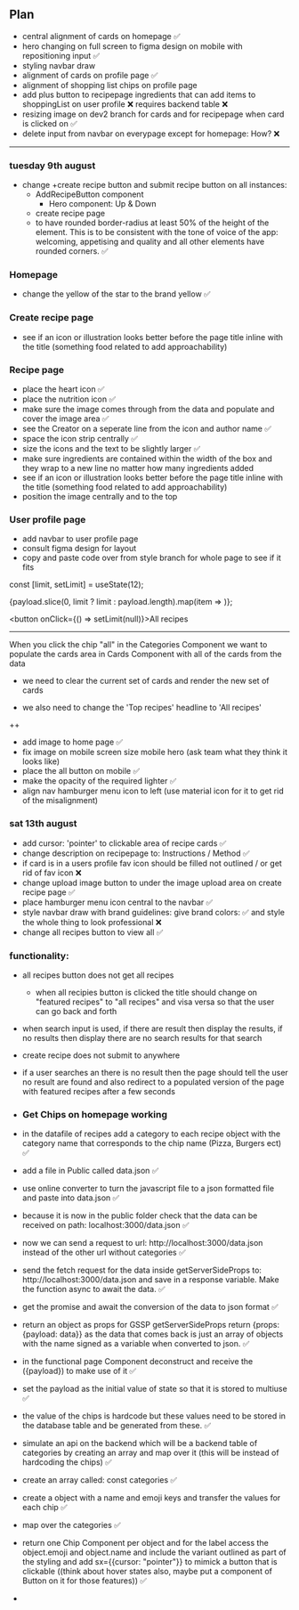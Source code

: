 ## Plan

- central alignment of cards on homepage ✅
- hero changing on full screen to figma design on mobile with repositioning input ✅
- styling navbar draw
- alignment of cards on profile page ✅
- alignment of shopping list chips on profile page
- add plus button to recipepage ingredients that can add items to shoppingList on user profile ❌ requires backend table ❌
- resizing image on dev2 branch for cards and for recipepage when card is clicked on ✅
- delete input from navbar on everypage except for homepage: How? ❌

---

### tuesday 9th august

- change +create recipe button and submit recipe button on all instances:
  - AddRecipeButton component
    - Hero component: Up & Down
  - create recipe page
  - to have rounded border-radius at least 50% of the height of the element. This is to be consistent with the tone of voice of the app: welcoming, appetising and quality and all other elements have rounded corners. ✅

### Homepage

- change the yellow of the star to the brand yellow ✅

### Create recipe page

- see if an icon or illustration looks better before the page title inline with the title (something food related to add approachability)

### Recipe page

- place the heart icon ✅
- place the nutrition icon ✅
- make sure the image comes through from the data and populate and cover the image area ✅
- see the Creator on a seperate line from the icon and author name ✅
- space the icon strip centrally ✅
- size the icons and the text to be slightly larger ✅
- make sure ingredients are contained within the width of the box and they wrap to a new line no matter how many ingredients added
- see if an icon or illustration looks better before the page title inline with the title (something food related to add approachability)
- position the image centrally and to the top

### User profile page

- add navbar to user profile page
- consult figma design for layout
- copy and paste code over from style branch for whole page to see if it fits

<!-- limit top recipes to 12 and add show all recipes button
1. array method - slice first 12 top recipes array (payload)
2.

 -->

const [limit, setLimit] = useState(12);

{payload.slice(0, limit ? limit : payload.length).map(item => <Cards data={limit} />)};

<button onClick={() => setLimit(null)}>All recipes</button>

---

When you click the chip "all" in the Categories Component we want to populate the cards area in Cards Component with all of the cards from the data

- we need to clear the current set of cards and render the new set of cards

- we also need to change the 'Top recipes' headline to 'All recipes'

++

- add image to home page ✅
- fix image on mobile screen size mobile hero (ask team what they think it looks like)
- place the all button on mobile ✅
- make the opacity of the required lighter ✅
- align nav hamburger menu icon to left (use material icon for it to get rid of the misalignment)

### sat 13th august

- add cursor: 'pointer' to clickable area of recipe cards ✅
- change description on recipepage to: Instructions / Method ✅
- if card is in a users profile fav icon should be filled not outlined / or get rid of fav icon ❌
- change upload image button to under the image upload area on create recipe page ✅
- place hamburger menu icon central to the navbar ✅
- style navbar draw with brand guidelines: give brand colors: ✅ and style the whole thing to look professional ❌
- change all recipes button to view all ✅

### functionality:

- all recipes button does not get all recipes
  - when all recipies button is clicked the title should change on "featured recipes" to "all recipes" and visa versa so that the user can go back and forth
- when search input is used, if there are result then display the results, if no results then display there are no search results for that search
- create recipe does not submit to anywhere
- if a user searches an there is no result then the page should tell the user no result are found and also redirect to a populated version of the page with featured recipes after a few seconds

- ### Get Chips on homepage working

- in the datafile of recipes add a category to each recipe object with the category name that corresponds to the chip name (Pizza, Burgers ect) ✅
- add a file in Public called data.json ✅
- use online converter to turn the javascript file to a json formatted file and paste into data.json ✅
- because it is now in the public folder check that the data can be received on path: localhost:3000/data.json ✅
- now we can send a request to url: http://localhost:3000/data.json instead of the other url without categories ✅

- send the fetch request for the data inside getServerSideProps to: http://localhost:3000/data.json and save in a response variable. Make the function async to await the data. ✅
- get the promise and await the conversion of the data to json format ✅
- return an object as props for GSSP getServerSideProps return {props: {payload: data}} as the data that comes back is just an array of objects with the name signed as a variable when converted to json. ✅
- in the functional page Component deconstruct and receive the ({payload}) to make use of it ✅
- set the payload as the initial value of state so that it is stored to multiuse ✅

- the value of the chips is hardcode but these values need to be stored in the database table and be generated from these. ✅
- simulate an api on the backend which will be a backend table of categories by creating an array and map over it (this will be instead of hardcoding the chips) ✅
- create an array called: const categories ✅
- create a object with a name and emoji keys and transfer the values for each chip ✅
- map over the categories ✅
- return one Chip Component per object and for the label access the object.emoji and object.name and include the variant outlined as part of the styling and add sx={{cursor: "pointer"}} to mimick a button that is clickable ((think about hover states also, maybe put a component of Button on it for those features)) ✅
-
